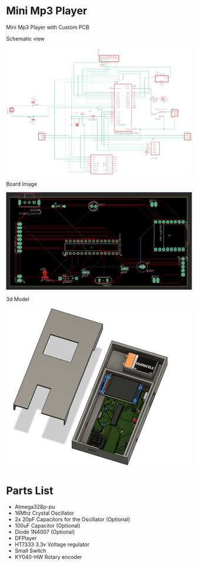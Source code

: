 # Mini Mp3 Player
Mini Mp3 Player with Custom PCB

<p>Schematic view <p>
<img src='./preview/Sch.png'><img>

<p>Board Image<p>
<img src='./preview/Board.png'><img>

<p>3d Model<p>
<img src='./preview/3d_model.png'><img>

# Parts List

- Atmega328p-pu
- 16Mhz Crystal Oscillator
- 2x 20pF Capacitors for the Oscillator (Optional)
- 100uF Capacitor (Optional)
- Diode 1N4007 (Optional) 
- DFPlayer
- HT7333 3.3v Voltage regulator
- Small Switch
- KY040-HW Rotary encoder
